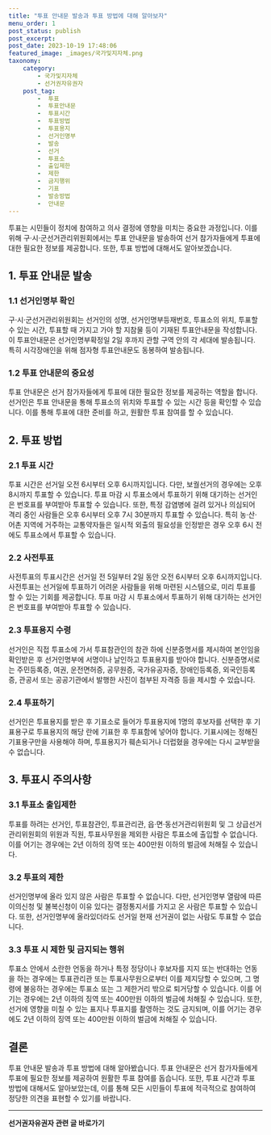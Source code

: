 ```yaml
---
title: "투표 안내문 발송과 투표 방법에 대해 알아보자"
menu_order: 1
post_status: publish
post_excerpt: 
post_date: 2023-10-19 17:48:06
featured_image: _images/국가및지자체.png
taxonomy:
    category:
        - 국가및지자체
        - 선거권자유권자
    post_tag:
        -  투표
        -  투표안내문
        -  투표시간
        -  투표방법
        -  투표용지
        -  선거인명부
        -  발송
        -  선거
        -  투표소
        -  출입제한
        -  제한
        -  금지행위
        -  기표
        -  발송방법
        -  안내문
---
```



투표는 시민들이 정치에 참여하고 의사 결정에 영향을 미치는 중요한 과정입니다. 이를 위해 구·시·군선거관리위원회에서는 투표 안내문을 발송하여 선거 참가자들에게 투표에 대한 필요한 정보를 제공합니다. 또한, 투표 방법에 대해서도 알아보겠습니다.

## 1. 투표 안내문 발송

### 1.1 선거인명부 확인

구·시·군선거관리위원회는 선거인의 성명, 선거인명부등재번호, 투표소의 위치, 투표할 수 있는 시간, 투표할 때 가지고 가야 할 지참물 등이 기재된 투표안내문을 작성합니다. 이 투표안내문은 선거인명부확정일 2일 후까지 관할 구역 안의 각 세대에 발송됩니다. 특히 시각장애인을 위해 점자형 투표안내문도 동봉하여 발송됩니다.

### 1.2 투표 안내문의 중요성

투표 안내문은 선거 참가자들에게 투표에 대한 필요한 정보를 제공하는 역할을 합니다. 선거인은 투표 안내문을 통해 투표소의 위치와 투표할 수 있는 시간 등을 확인할 수 있습니다. 이를 통해 투표에 대한 준비를 하고, 원활한 투표 참여를 할 수 있습니다.

## 2. 투표 방법

### 2.1 투표 시간

투표 시간은 선거일 오전 6시부터 오후 6시까지입니다. 다만, 보궐선거의 경우에는 오후 8시까지 투표할 수 있습니다. 투표 마감 시 투표소에서 투표하기 위해 대기하는 선거인은 번호표를 부여받아 투표할 수 있습니다. 또한, 특정 감염병에 걸려 있거나 의심되어 격리 중인 사람들은 오후 6시부터 오후 7시 30분까지 투표할 수 있습니다. 특히 농·산·어촌 지역에 거주하는 교통약자들은 일시적 외출의 필요성을 인정받은 경우 오후 6시 전에도 투표소에서 투표할 수 있습니다.

### 2.2 사전투표

사전투표의 투표시간은 선거일 전 5일부터 2일 동안 오전 6시부터 오후 6시까지입니다. 사전투표는 선거일에 투표하기 어려운 사람들을 위해 마련된 시스템으로, 미리 투표를 할 수 있는 기회를 제공합니다. 투표 마감 시 투표소에서 투표하기 위해 대기하는 선거인은 번호표를 부여받아 투표할 수 있습니다.

### 2.3 투표용지 수령

선거인은 직접 투표소에 가서 투표참관인의 참관 하에 신분증명서를 제시하여 본인임을 확인받은 후 선거인명부에 서명이나 날인하고 투표용지를 받아야 합니다. 신분증명서로는 주민등록증, 여권, 운전면허증, 공무원증, 국가유공자증, 장애인등록증, 외국인등록증, 관공서 또는 공공기관에서 발행한 사진이 첨부된 자격증 등을 제시할 수 있습니다.

### 2.4 투표하기

선거인은 투표용지를 받은 후 기표소로 들어가 투표용지에 1명의 후보자를 선택한 후 기표용구로 투표용지의 해당 란에 기표한 후 투표함에 넣어야 합니다. 기표시에는 정해진 기표용구만을 사용해야 하며, 투표용지가 훼손되거나 더럽혔을 경우에는 다시 교부받을 수 없습니다.

## 3. 투표시 주의사항

### 3.1 투표소 출입제한

투표를 하려는 선거인, 투표참관인, 투표관리관, 읍·면·동선거관리위원회 및 그 상급선거관리위원회의 위원과 직원, 투표사무원을 제외한 사람은 투표소에 출입할 수 없습니다. 이를 어기는 경우에는 2년 이하의 징역 또는 400만원 이하의 벌금에 처해질 수 있습니다.

### 3.2 투표의 제한

선거인명부에 올라 있지 않은 사람은 투표할 수 없습니다. 다만, 선거인명부 열람에 따른 이의신청 및 불복신청이 이유 있다는 결정통지서를 가지고 온 사람은 투표할 수 있습니다. 또한, 선거인명부에 올라있더라도 선거일 현재 선거권이 없는 사람도 투표할 수 없습니다.

### 3.3 투표 시 제한 및 금지되는 행위

투표소 안에서 소란한 언동을 하거나 특정 정당이나 후보자를 지지 또는 반대하는 언동을 하는 경우에는 투표관리관 또는 투표사무원으로부터 이를 제지당할 수 있으며, 그 명령에 불응하는 경우에는 투표소 또는 그 제한거리 밖으로 퇴거당할 수 있습니다. 이를 어기는 경우에는 2년 이하의 징역 또는 400만원 이하의 벌금에 처해질 수 있습니다. 또한, 선거에 영향을 미칠 수 있는 표지나 투표지를 촬영하는 것도 금지되며, 이를 어기는 경우에도 2년 이하의 징역 또는 400만원 이하의 벌금에 처해질 수 있습니다.

## 결론

투표 안내문 발송과 투표 방법에 대해 알아봤습니다. 투표 안내문은 선거 참가자들에게 투표에 필요한 정보를 제공하여 원활한 투표 참여를 돕습니다. 또한, 투표 시간과 투표 방법에 대해서도 알아보았는데, 이를 통해 모든 시민들이 투표에 적극적으로 참여하여 정당한 의견을 표현할 수 있기를 바랍니다.










<!-- wp:separator -->
<hr class="wp-block-separator has-alpha-channel-opacity"/>
<!-- /wp:separator -->

<!-- wp:group {"backgroundColor":"base","layout":{"type":"constrained"}} -->
<div class="wp-block-group has-base-background-color has-background"><!-- wp:paragraph {"align":"center","fontSize":"large"} -->
<p class="has-text-align-center has-large-font-size"><strong>선거권자유권자 관련 글 바로가기</strong></p>
<!-- /wp:paragraph -->


<!-- wp:latest-posts
{"categories":[{"id":7202,"count":19,"description":"","link":"https://uknowlaw.com/category/%ec%84%a0%ea%b1%b0%ea%b6%8c%ec%9e%90%ec%9c%a0%ea%b6%8c%ec%9e%90/","name":"선거권자유권자","slug":"선거권자유권자","taxonomy":"category","parent":0,"meta":[],"_links":{"self":[{"href":"https://uknowlaw.com/wp-json/wp/v2/categories/7202"}],"collection":[{"href":"https://uknowlaw.com/wp-json/wp/v2/categories"}],"about":[{"href":"https://uknowlaw.com/wp-json/wp/v2/taxonomies/category"}],"wp:post_type":[{"href":"https://uknowlaw.com/wp-json/wp/v2/posts?categories=7202"}],"curies":[{"name":"wp","href":"https://api.w.org/{rel}","templated":true}]}}],"postsToShow":100,"excerptLength":28,"postLayout":"grid","columns":2,"featuredImageAlign":"left","featuredImageSizeSlug":"large","fontSize":"medium"} /--></div>
<!-- /wp:group -->
